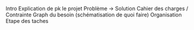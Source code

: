 Intro
Explication de pk le projet
Problème -> Solution
Cahier des charges / Contrainte
Graph du besoin (schématisation de quoi faire)
Organisation
Etape des taches